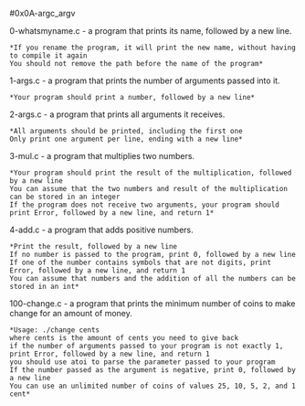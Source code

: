 #0x0A-argc_argv

0-whatsmyname.c -  a program that prints its name, followed by a new line.
	
	*If you rename the program, it will print the new name, without having to compile it again
	You should not remove the path before the name of the program*

1-args.c - a program that prints the number of arguments passed into it.

	*Your program should print a number, followed by a new line*

2-args.c - a program that prints all arguments it receives.

	*All arguments should be printed, including the first one
	Only print one argument per line, ending with a new line*

3-mul.c - a program that multiplies two numbers.

	*Your program should print the result of the multiplication, followed by a new line
	You can assume that the two numbers and result of the multiplication can be stored in an integer
	If the program does not receive two arguments, your program should print Error, followed by a new line, and return 1*

4-add.c - a program that adds positive numbers.

	*Print the result, followed by a new line
	If no number is passed to the program, print 0, followed by a new line
	If one of the number contains symbols that are not digits, print Error, followed by a new line, and return 1
	You can assume that numbers and the addition of all the numbers can be stored in an int*

100-change.c - a program that prints the minimum number of coins to make change for an amount of money.

	*Usage: ./change cents
	where cents is the amount of cents you need to give back
	if the number of arguments passed to your program is not exactly 1, print Error, followed by a new line, and return 1
	you should use atoi to parse the parameter passed to your program
	If the number passed as the argument is negative, print 0, followed by a new line
	You can use an unlimited number of coins of values 25, 10, 5, 2, and 1 cent*

